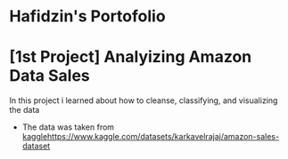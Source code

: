 # Hafidzin's Portofolio

# [1st Project] Analyizing Amazon Data Sales

In this project i learned about how to cleanse, classifying, and visualizing the data

* The data was taken from [kaggle](https://www.kaggle.com/datasets/karkavelrajaj/amazon-sales-dataset)https://www.kaggle.com/datasets/karkavelrajaj/amazon-sales-dataset 

